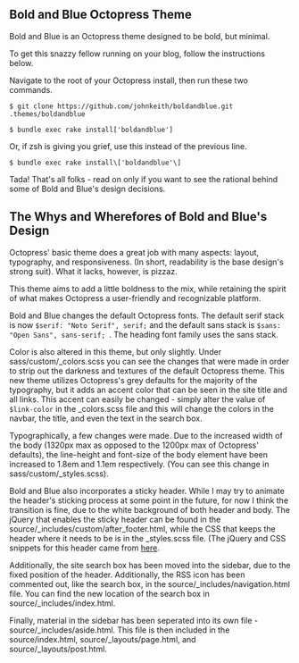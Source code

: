 ## Bold and Blue Octopress Theme

Bold and Blue is an Octopress theme designed to be bold, but minimal.

To get this snazzy fellow running on your blog, follow the instructions below.
 
Navigate to the root of your Octopress install, then run these two commands.

	$ git clone https://github.com/johnkeith/boldandblue.git .themes/boldandblue
		
	$ bundle exec rake install['boldandblue']

Or, if zsh is giving you grief, use this instead of the previous line.
		
	$ bundle exec rake install\['boldandblue'\]

Tada! That's all folks - read on only if you want to see the rational behind some of Bold and Blue's design decisions.

## The Whys and Wherefores of Bold and Blue's Design

Octopress' basic theme does a great job with many aspects: layout, typography, and responsiveness. (In short, readability is the base design's strong suit). What it lacks, however, is pizzaz.

This theme aims to add a little boldness to the mix, while retaining the spirit of what makes Octopress a user-friendly and recognizable platform. 

Bold and Blue changes the default Octopress fonts. The default serif stack is now `$serif: "Noto Serif", serif;` and the default sans stack is `$sans: "Open Sans", sans-serif;	`. The heading font family uses the sans stack. 

Color is also altered in this theme, but only slightly. Under sass/custom/_colors.scss you can see the changes that were made in order to strip out the darkness and textures of the default Octopress theme. This new theme utilizes Octopress's grey defaults for the majority of the typography, but it adds an accent color that can be seen in the site title and all links. This accent can easily be changed - simply alter the value of `$link-color` in the _colors.scss file and this will change the colors in the navbar, the title, and even the text in the search box. 

Typographically, a few changes were made. Due to the increased width of the body (1320px max as opposed to the 1200px max of Octopress' defaults), the line-height and font-size of the body element have been increased to 1.8em and 1.1em respectively. (You can see this change in sass/custom/_styles.scss). 

Bold and Blue also incorporates a sticky header. While I may try to animate the header's sticking process at some point in the future, for now I think the transition is fine, due to the white background of both header and body. The jQuery that enables the sticky header can be found in the source/_includes/custom/after_footer.html, while the CSS that keeps the header where it needs to be is in the _styles.scss file. (The jQuery and CSS snippets for this header came from [here](http://www.hongkiat.com/blog/css-sticky-position/).

Additionally, the site search box has been moved into the sidebar, due to the fixed position of the header. Additionally, the RSS icon has been commented out, like the search box, in the source/_includes/navigation.html file. You can find the new location of the search box in source/_includes/index.html.

Finally, material in the sidebar has been seperated into its own file - source/_includes/aside.html. This file is then included in the source/index.html, source/_layouts/page.html, and source/_layouts/post.html.


